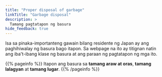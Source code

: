 ```yaml
---
title: "Proper disposal of garbage"
linkTitle: "Garbage disposal"
description: >
  Tamang pagtatapon ng basura
hide_feedback: true
---
```

Isa sa pinaka-importanteng gawain bilang residente ng Japan ay ang paghihiwalay ng basura bago itapon. Sa webpage na ito ay titignan natin ang iba't-ibang klase ng basura at ang paraan ng pagtatapon ng mga ito.

{{% pageinfo %}}
Itapon ang basura sa **tamang araw at oras**, **tamang lalagyan** at **tamang lugar**.
{{% /pageinfo %}}